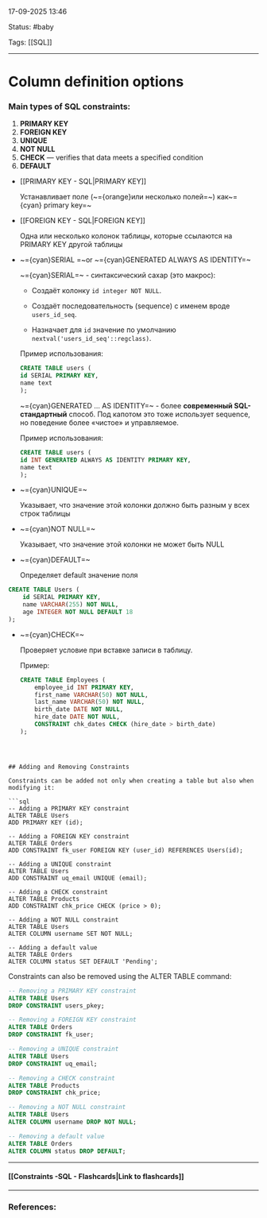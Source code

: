 
17-09-2025 13:46

Status: #baby 

Tags: [[SQL]]

---
# Column definition options


### Main types of SQL constraints:

1. **PRIMARY KEY** 
2. **FOREIGN KEY** 
3. **UNIQUE** 
4. **NOT NULL** 
5. **CHECK** — verifies that data meets a specified condition
6. **DEFAULT** 



- [[PRIMARY KEY - SQL|PRIMARY KEY]]
    
    Устанавливает поле (~={orange}или несколько полей=~) как~={cyan} primary key=~
    
- [[FOREIGN KEY - SQL|FOREIGN KEY]] 
	
	Одна или несколько колонок таблицы, которые ссылаются на PRIMARY KEY другой таблицы
	
- ~={cyan}SERIAL =~or ~={cyan}GENERATED ALWAYS AS IDENTITY=~ 
    
    ~={cyan}SERIAL=~ - синтаксический сахар (это макрос):
    - Создаёт колонку `id integer NOT NULL`.
    
	- Создаёт последовательность (sequence) с именем вроде `users_id_seq`.
    
	- Назначает для `id` значение по умолчанию `nextval('users_id_seq'::regclass)`.
	
	Пример использования:
	```sql
	CREATE TABLE users (
	id SERIAL PRIMARY KEY,
	name text
	);
	```
	
	~={cyan}GENERATED ... AS IDENTITY=~ - более **современный SQL-стандартный** способ.  Под капотом это тоже использует sequence, но поведение более «чистое» и управляемое.
	
	Пример использования:
	```sql
	CREATE TABLE users (
    id INT GENERATED ALWAYS AS IDENTITY PRIMARY KEY,
    name text
	);
	```
	
- ~={cyan}UNIQUE=~
    
    Указывает, что значение этой колонки должно быть разным у всех строк таблицы
    
- ~={cyan}NOT NULL=~
    
    Указывает, что значение этой колонки не может быть NULL
    
- ~={cyan}DEFAULT=~
	
	Определяет default значение поля
	

```sql
CREATE TABLE Users (
    id SERIAL PRIMARY KEY,
    name VARCHAR(255) NOT NULL,
    age INTEGER NOT NULL DEFAULT 18
);
```
- ~={cyan}CHECK=~
	
	Проверяет условие при вставке записи в таблицу.

	Пример:
	```sql
	CREATE TABLE Employees (
	    employee_id INT PRIMARY KEY,
	    first_name VARCHAR(50) NOT NULL,
	    last_name VARCHAR(50) NOT NULL,
	    birth_date DATE NOT NULL,
	    hire_date DATE NOT NULL,
	    CONSTRAINT chk_dates CHECK (hire_date > birth_date)
	);
```



## Adding and Removing Constraints

Constraints can be added not only when creating a table but also when modifying it:

```sql
-- Adding a PRIMARY KEY constraint
ALTER TABLE Users
ADD PRIMARY KEY (id);

-- Adding a FOREIGN KEY constraint
ALTER TABLE Orders
ADD CONSTRAINT fk_user FOREIGN KEY (user_id) REFERENCES Users(id);

-- Adding a UNIQUE constraint
ALTER TABLE Users
ADD CONSTRAINT uq_email UNIQUE (email);

-- Adding a CHECK constraint
ALTER TABLE Products
ADD CONSTRAINT chk_price CHECK (price > 0);

-- Adding a NOT NULL constraint
ALTER TABLE Users
ALTER COLUMN username SET NOT NULL;

-- Adding a default value
ALTER TABLE Orders
ALTER COLUMN status SET DEFAULT 'Pending';
```

Constraints can also be removed using the ALTER TABLE command:

```sql
-- Removing a PRIMARY KEY constraint
ALTER TABLE Users
DROP CONSTRAINT users_pkey;

-- Removing a FOREIGN KEY constraint
ALTER TABLE Orders
DROP CONSTRAINT fk_user;

-- Removing a UNIQUE constraint
ALTER TABLE Users
DROP CONSTRAINT uq_email;

-- Removing a CHECK constraint
ALTER TABLE Products
DROP CONSTRAINT chk_price;

-- Removing a NOT NULL constraint
ALTER TABLE Users
ALTER COLUMN username DROP NOT NULL;

-- Removing a default value
ALTER TABLE Orders
ALTER COLUMN status DROP DEFAULT;
```

----
#### [[Constraints -SQL - Flashcards|Link to flashcards]]



---
### References:

